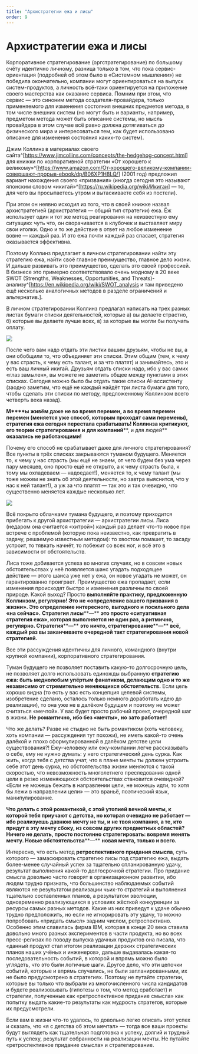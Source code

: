```yaml
---
title: "Архистратегии ежа и лисы"
order: 9
---
```


# Архистратегии ежа и лисы

Корпоративное стратегирование (оргстратегирование) по большому счёту идентично личному, разница только в том, что пока сервис-ориентация (подробней об этом было в «Системном мышлении») не победила окончательно, компании могут ориентироваться на выпуск систем-продуктов, а личность всё-таки ориентируется на приложение своего мастерства как оказание сервиса. Помним при этом, что сервис — это синоним метода создателя-провайдера, только применяемого для изменения состояния внешних предметов метода, в том числе внешних систем (но могут быть и варианты, например, предметом метода может быть описание системы, но мысль провайдера в этом случае всё равно должна дотягиваться до физического мира и интересоваться тем, как будет использовано описание для изменения состояния каких-то систем).

Джим Коллинз в материалах своего сайта^[<https://www.jimcollins.com/concepts/the-hedgehog-concept.html>] для книжки по корпоративной стратегии «От хорошего к великому»^[<https://www.amazon.com/От-хорошего-великому-компании-совершают-прорыв-ebook/dp/B06XP1H8LQ/>] (2001 год) предложил вариант нахождения своего «призвания» (иногда сегодня это называют японским словом «икигай»^[<https://ru.wikipedia.org/wiki/Икигаи>] — то, для чего вы просыпаетесь утром и вытаскиваете себя из постели).

При этом он неявно исходил из того, что в своей книжке назвал архистратегией (архистратегия — общий тип стратегии) ежа. Ёж использует один и тот же метод реагирования на неизвестную ему ситуацию: чуть что, он сворачивается в клубочек и выставляет миру свои иголки. Одно и то же действие в ответ на любое изменение вовне — каждый раз. И это ежа почти каждый раз спасает, стратегия оказывается эффективна.

Поэтому Коллинз предлагает в личном стратегировании найти эту стратегию ежа, найти своё главное преимущество, главное дело жизни. И дальше развивать это преимущество, сделать это своей профессией. В бизнесе это примерно соответствовало очень модному в 20 веке SWOT (Strengths, Weaknesses, Opportunities, and Threats)-анализу^[<https://en.wikipedia.org/wiki/SWOT_analysis> и там приведено ещё несколько аналогичных методов в разделе ограничений и альтернатив.].

В личном стратегировании Коллинз предлагал написать на трех разных листах бумаги списки деятельностей, которые а) вы делаете страстно, б) которые вы делаете лучше всех, в) за которые вы могли бы получать оплату.

![](/ru/professional/methodology/87.png)

После чего вам надо отдать эти листки вашим друзьям, чтобы не вы, а они обобщили то, что объединяет эти списки. Этим общим (тем, к чему у вас страсть, к чему есть талант, и за что платят) и занимайтесь, это и есть ваш личный икигай. Друзьям отдать списки надо, ибо у вас самих «глаз замылен», вы можете не заметить общее между пунктами в этих списках. Сегодня можно было бы отдать такие списки AI-ассистенту (заодно заметим, что ещё не каждый найдёт три листа бумаги для того, чтобы сделать эти списки по методу, предложенному Коллинзом всего четверть века назад).

**М****ы** **живём даже не во время перемен, а во время перемен перемен (меняется уже способ, которым проходят сами перемены), стратегия ежа сегодня перестала срабатывать! Коллинза критикуют, его теории стратегирования** **и** **для компаний****, и для людей** **оказались не работающими!**

Почему его способ не срабатывает даже для личного стратегирования? Все пункты в трёх списках закрываются туманом будущего. Меняется то, к чему у нас страсть (мы ещё не знаем, от чего будем без ума через пару месяцев, оно просто ещё не открыто, а к чему страсть была, к тому мы охладеваем — надоедает!), меняется то, к чему талант (мы тоже можем не знать об этой деятельности, но завтра выяснится, что у нас к ней талант!), а уж за что платят — так это и так очевидно, что существенно меняется каждые несколько лет.

![](/ru/professional/methodology/88.png)

Всё покрыто облачками тумана будущего, и поэтому приходится прибегать к другой архистратегии — архистратегии лисы. Лиса (недаром она считается «хитрой») каждый раз делает что-то новое при встрече с проблемой (которую пока неизвестно, как превратить в задачу, решаемую известным методом): то хвостом помашет, то засаду устроит, то тявкать начнёт, то побежит со всех ног, и всё это в зависимости от обстоятельств.

Лиса тоже добивается успеха во многих случаях, но в совсем новых обстоятельствах у неё появляется шанс угадать подходящее действие — этого шанса уже нет у ежа, он новое угадать не может, он гарантированно проиграет. Преимущество ежа пропадает, если изменения происходят быстро и изменения различны по своей природе. Какой выход? Просто **выполняйте практику, предложенную Коллинзом, регулярно! Это не «определение вашего призвания в жизни». Это определение интересного, выгодного и посильного дела «на сейчас».** **Стратегия лисы****—** **это просто «ситуативная стратегия ежа», которая выполняется не один раз, а ритмично, регулярно. Стратегия****—** **это ничто, стратегирование****—** **всё, каждый раз вы заканчиваете очередной такт стратегирования новой стратегией.**

Все эти рассуждения идентичны для личного, командного (внутри крупной компании), корпоративного стратегирования.

Туман будущего не позволяет поставить какую-то долгосрочную цель, не позволяет долго использовать единожды выбранную **стратегию ежа: быть меднолобым упёртым фанатиком, делающим одно и то же независимо от стремительно меняющихся обстоятельств.** Если цель хорошо видна (то есть у вас есть концепция целевой системы, изобретение сделано, осталось только немного доработать идею до реализации), то она уже не в далёком будущем и поэтому не может считаться «мечтой». У вас будет просто рабочий проект, очередной шаг в жизни. **Не романтично,** **ибо без «мечты»,** **но** **зато** **работает!**

Что же делать? Разве не стыдно не быть романтиком (хоть человеку, хоть компании — рассуждения тут похожи), не иметь какой-то очень далёкой и плохо сформулированной в далёком детстве цели существования?! Ежу-человеку или ежу-компании легче рассказывать о себе, ему не нужно думать: у него стратегический день сурка. Как жить, когда тебя с детства учат, что в плане мечты ты должен устроить себе этот день сурка, но обстоятельства жизни меняются с такой скоростью, что невозможность многолетнего преследования одной цели в резко изменяющихся обстоятельствах становится очевидной? «Если не можешь бежать в направлении цели, не можешь идти, то хотя бы лежи в направлении цели» — это враньё, поэтический язык, манипулирование.

**Что делать с этой романтикой, с этой утопией вечной мечты, к которой тебя приучают с детства, но которая очевидно не работает — ибо реализуешь давнюю мечту не ты, и не твоя компания, а те, кто придут в эту мечту сбоку, из совсем других предметных областей?** **Ничего не делать, просто постоянно стратегировать: вовремя менять мечту. Новые обстоятельства****—** **новая мечта, только и всего.**

Интересно, что есть метод **ретроспективного придания смысла**, суть которого — замаскировать стратегию лисы под стратегию ежа, выдать более-менее случайный успех за тщательно спланированную удачу, результат выполнения какой-то долгосрочной стратегии. Про придание смысла довольно часто говорят в организационном развитии, ибо людям трудно признать, что большинство наблюдаемых событий являются не результатом реализации чьих-то стратегий и выполнения тщательно составленных планов, а результатом эволюции, одновременно реализующихся в условиях жёсткой конкуренции за ресурсы самых разных методов. Какие из них приведут к удаче обычно трудно предположить, но если не игнорировать эту удачу, то можно попробовать «придать смысл» задним числом, ретроспективно. Особенно этим славилась фирма IBM, которая в конце 20 века ставила довольно много разных экспериментов в части продукта, но во всех пресс-релизах по поводу выпуска удачных продуктов она писала, что «данный продукт стал итогом реализации дерзких стратегических планов наших учёных и инженеров», дальше выдавалась какая-то последовательность событий, в которой и впрямь можно было углядеть, что это были логичные шаги. Другое дело, что эти цепочки событий, которые и впрямь случались, не были запланированными, их не было предусмотрено в стратегиях. Поэтому не путайте стратегии, которые вы только что выбрали из многочисленного числа кандидатов и будете реализовывать (гипотезы о том, что метод сработает) и стратегии, полученные как «ретроспективное придание смысла» как попытку выдать какие-то результаты как мудрость стратегов, которые их предусмотрели.

Если вам в жизни что-то удалось, то довольно легко описать этот успех и сказать, что «я с детства об этом мечтал» — тогда все ваши проекты будут выглядеть как тщательная подготовка к успеху, долгий и трудный путь к успеху, результат собранности на реализации мечты. Не путайте «ретроспективное придание смысла» и стратегирование.